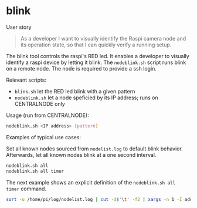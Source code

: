 # blink

User story
> As a developer I want to visually identify the Raspi camera node and its operation state, so that I can quickly verify a running setup.

The blink tool controls the raspi's RED led. It enables a developer to visually identify a raspi device by letting it blink. The `nodeblink.sh` script runs blink on a remote node. The node is required to provide a ssh login. 

Relevant scripts:

* `blink.sh` let the RED led blink with a given pattern
* `nodeblink.sh` let a node speficied by its IP address; runs on CENTRALNODE only

Usage (run from CENTRALNODE):

```bash
nodeblink.sh <IP address> [pattern]
```

Examples of typical use cases:

Set all known nodes sourced from `nodelist.log` to default blink behavior. Afterwards, let all known nodes blink at a one second interval. 

```bash
nodeblink.sh all 
nodeblink.sh all timer
```

The next example shows an explicit definition of the `nodeblink.sh all timer` command.

```bash
sort -u /home/pi/log/nodelist.log | cut -d$'\t' -f2 | xargs -n 1 -I addr ./nodeblink.sh addr timer
```

